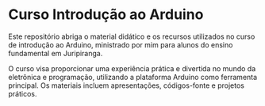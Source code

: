 # Curso Introdução ao Arduino

Este repositório abriga o material didático e os recursos utilizados no curso de introdução ao Arduino, ministrado por mim para alunos do ensino fundamental em Juripiranga.

O curso visa proporcionar uma experiência prática e divertida no mundo da eletrônica e programação, utilizando a plataforma Arduino como ferramenta principal. Os materiais incluem apresentações, códigos-fonte e projetos práticos.
